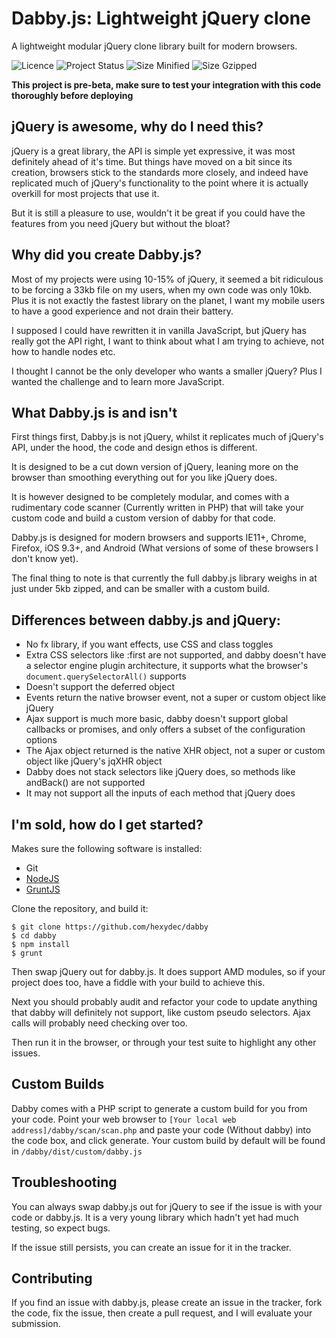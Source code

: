 # Dabby.js: Lightweight jQuery clone

A lightweight modular jQuery clone library built for modern browsers.

![Licence](https://img.shields.io/badge/Licence-MIT-lightgrey.svg)
![Project Status](https://img.shields.io/badge/Project%20Status-Pre--Beta-yellow.svg)
![Size Minified](https://img.shields.io/badge/Size%20(Minified)-13.9kb-brightgreen.svg)
![Size Gzipped](https://img.shields.io/badge/Size%20(Gzipped)-4.78kb-brightgreen.svg)

**This project is pre-beta, make sure to test your integration with this code thoroughly before deploying**

## jQuery is awesome, why do I need this?

jQuery is a great library, the API is simple yet expressive, it was most definitely ahead of it's time. But things have moved on a bit since its creation, browsers stick to the standards more closely, and indeed have replicated much of jQuery's functionality to the point where it is actually overkill for most projects that use it.

But it is still a pleasure to use, wouldn't it be great if you could have the features from you need jQuery but without the bloat?

## Why did you create Dabby.js?

Most of my projects were using 10-15% of jQuery, it seemed a bit ridiculous to be forcing a 33kb file on my users, when my own code was only 10kb. Plus it is not exactly the fastest library on the planet, I want my mobile users to have a good experience and not drain their battery.

I supposed I could have rewritten it in vanilla JavaScript, but jQuery has really got the API right, I want to think about what I am trying to achieve, not how to handle nodes etc.

I thought I cannot be the only developer who wants a smaller jQuery? Plus I wanted the challenge and to learn more JavaScript.

## What Dabby.js is and isn't

First things first, Dabby.js is not jQuery, whilst it replicates much of jQuery's API, under the hood, the code and design ethos is different.

It is designed to be a cut down version of jQuery, leaning more on the browser than smoothing everything out for you like jQuery does.

It is however designed to be completely modular, and comes with a rudimentary code scanner (Currently written in PHP) that will take your custom code and build a custom version of dabby for that code.

Dabby.js is designed for modern browsers and supports IE11+, Chrome, Firefox, iOS 9.3+, and Android (What versions of some of these browsers I don't know yet).

The final thing to note is that currently the full dabby.js library weighs in at just under 5kb zipped, and can be smaller with a custom build.

## Differences between dabby.js and jQuery:

- No fx library, if you want effects, use CSS and class toggles
- ‎Extra CSS selectors like :first are not supported, and dabby doesn't have a selector engine plugin architecture, it supports what the browser's `document.querySelectorAll()` supports
- ‎Doesn't support the deferred object
- ‎Events return the native browser event, not a super or custom object like jQuery
- ‎Ajax support is much more basic, dabby doesn't support global callbacks or promises, and only offers a subset of the configuration options
- ‎The Ajax object returned is the native XHR object, not a super or custom object like jQuery's jqXHR object
- ‎Dabby does not stack selectors like jQuery does, so methods like andBack() are not supported
- ‎It may not support all the inputs of each method that jQuery does

## I'm sold, how do I get started?

Makes sure the following software is installed:

- Git
- [NodeJS](http://nodejs.org/)
- [GruntJS](http://gruntjs.com/)

Clone the repository, and build it:

```
$ git clone https://github.com/hexydec/dabby
$ cd dabby
$ npm install
$ grunt
```

Then swap jQuery out for dabby.js. It does support AMD modules, so if your project does too, have a fiddle with your build to achieve this.

Next you should probably audit and refactor your code to update anything that dabby will definitely not support, like custom pseudo selectors. Ajax calls will probably need checking over too.

Then run it in the browser, or through your test suite to highlight any other issues.

## Custom Builds

Dabby comes with a PHP script to generate a custom build for you from your code. Point your web browser to `[Your local web address]/dabby/scan/scan.php` and paste your code (Without dabby) into the code box, and click generate. Your custom build by default will be found in `/dabby/dist/custom/dabby.js`

## Troubleshooting

You can always swap dabby.js out for jQuery to see if the issue is with your code or dabby.js. It is a very young library which hadn't yet had much testing, so expect bugs.

If the issue still persists, you can create an issue for it in the tracker.

## Contributing

If you find an issue with dabby.js, please create an issue in the tracker, fork the code, fix the issue, then create a pull request, and I will evaluate your submission.
